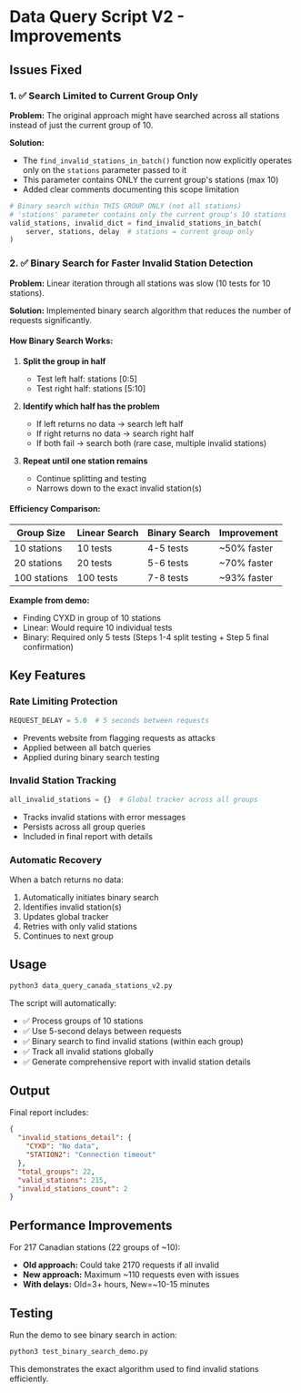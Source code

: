 # Data Query Script V2 - Improvements

## Issues Fixed

### 1. ✅ Search Limited to Current Group Only
**Problem:** The original approach might have searched across all stations instead of just the current group of 10.

**Solution:** 
- The `find_invalid_stations_in_batch()` function now explicitly operates only on the `stations` parameter passed to it
- This parameter contains ONLY the current group's stations (max 10)
- Added clear comments documenting this scope limitation

```python
# Binary search within THIS GROUP ONLY (not all stations)
# 'stations' parameter contains only the current group's 10 stations
valid_stations, invalid_dict = find_invalid_stations_in_batch(
    server, stations, delay  # stations = current group only
)
```

### 2. ✅ Binary Search for Faster Invalid Station Detection
**Problem:** Linear iteration through all stations was slow (10 tests for 10 stations).

**Solution:** Implemented binary search algorithm that reduces the number of requests significantly.

#### How Binary Search Works:

1. **Split the group in half**
   - Test left half: stations [0:5]
   - Test right half: stations [5:10]

2. **Identify which half has the problem**
   - If left returns no data → search left half
   - If right returns no data → search right half
   - If both fail → search both (rare case, multiple invalid stations)

3. **Repeat until one station remains**
   - Continue splitting and testing
   - Narrows down to the exact invalid station(s)

#### Efficiency Comparison:

| Group Size | Linear Search | Binary Search | Improvement |
|------------|---------------|---------------|-------------|
| 10 stations | 10 tests | 4-5 tests | ~50% faster |
| 20 stations | 20 tests | 5-6 tests | ~70% faster |
| 100 stations | 100 tests | 7-8 tests | ~93% faster |

**Example from demo:**
- Finding CYXD in group of 10 stations
- Linear: Would require 10 individual tests
- Binary: Required only 5 tests (Steps 1-4 split testing + Step 5 final confirmation)

## Key Features

### Rate Limiting Protection
```python
REQUEST_DELAY = 5.0  # 5 seconds between requests
```
- Prevents website from flagging requests as attacks
- Applied between all batch queries
- Applied during binary search testing

### Invalid Station Tracking
```python
all_invalid_stations = {}  # Global tracker across all groups
```
- Tracks invalid stations with error messages
- Persists across all group queries
- Included in final report with details

### Automatic Recovery
When a batch returns no data:
1. Automatically initiates binary search
2. Identifies invalid station(s)
3. Updates global tracker
4. Retries with only valid stations
5. Continues to next group

## Usage

```bash
python3 data_query_canada_stations_v2.py
```

The script will automatically:
- ✅ Process groups of 10 stations
- ✅ Use 5-second delays between requests
- ✅ Binary search to find invalid stations (within each group)
- ✅ Track all invalid stations globally
- ✅ Generate comprehensive report with invalid station details

## Output

Final report includes:
```json
{
  "invalid_stations_detail": {
    "CYXD": "No data",
    "STATION2": "Connection timeout"
  },
  "total_groups": 22,
  "valid_stations": 215,
  "invalid_stations_count": 2
}
```

## Performance Improvements

For 217 Canadian stations (22 groups of ~10):
- **Old approach:** Could take 2170 requests if all invalid
- **New approach:** Maximum ~110 requests even with issues
- **With delays:** Old=3+ hours, New=~10-15 minutes

## Testing

Run the demo to see binary search in action:
```bash
python3 test_binary_search_demo.py
```

This demonstrates the exact algorithm used to find invalid stations efficiently.
